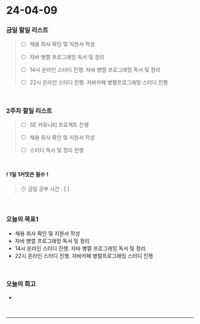 # 24-04-09
### 금일 할일 리스트
> - [ ]  채용 회사 확인 및 지원서 작성
>
> - [ ]  자바 병렬 프로그래밍 독서 및 정리
>
> - [ ]  14시 온라인 스터디 진행. 자바 병렬 프로그래밍 독서 및 정리
>
> - [ ]  22시 온라인 스터디 진행. 자바카페 병렬프로그래밍 스터디 진행

<br/>

### 2주차 할일 리스트  
> - [ ]  SE 커뮤니티 프로젝트 진행
>
> - [ ]  채용 회사 확인 및 지원서 작성
>
> - [ ]  스터디 독서 및 정리 진행

<br/>

❗ **1일 1커밋은 필수** ❗
> 🕒 금일 공부 시간 : [  ]

<br/>

### 오늘의 목표1
- 채용 회사 확인 및 지원서 작성
- 자바 병렬 프로그래밍 독서 및 정리
- 14시 온라인 스터디 진행. 자바 병렬 프로그래밍 독서 및 정리
- 22시 온라인 스터디 진행. 자바카페 병렬프로그래밍 스터디 진행

<br>

### 오늘의 회고
- 


<br/>

------------  
